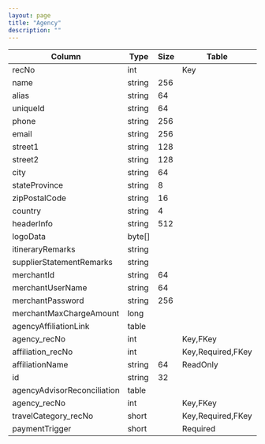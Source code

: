 ```yaml
---
layout: page
title: "Agency"
description: ""
---
```




| Column | Type | Size | Table | Description |
| ------ | ---- | ---- | ----- | ----------- |
| recNo | int |  | Key | agency | 
| name | string | 256 |  | agency | 
| alias | string | 64 |  | agency | 
| uniqueId | string | 64 |  | agency | 
| phone | string | 256 |  | agency | 
| email | string | 256 |  | agency | 
| street1 | string | 128 |  | agency | 
| street2 | string | 128 |  | agency | 
| city | string | 64 |  | agency | 
| stateProvince | string | 8 |  | agency | 
| zipPostalCode | string | 16 |  | agency | 
| country | string | 4 |  | agency | 
| headerInfo | string | 512 |  | agency | 
| logoData | byte[] |  |  | agency | 
| itineraryRemarks | string |  |  | agency | 
| supplierStatementRemarks | string |  |  | agency | 
| merchantId | string | 64 |  | agency | 
| merchantUserName | string | 64 |  | agency | 
| merchantPassword | string | 256 |  | agency | 
| merchantMaxChargeAmount | long |  |  | agency | 
| agencyAffiliationLink  | table |  |  |  | 
| agency_recNo | int |  | Key,FKey | agencyAffiliationLink | 
| affiliation_recNo | int |  | Key,Required,FKey | agencyAffiliationLink | 
| affiliationName | string | 64 | ReadOnly | agencyAffiliationLink | 
| id | string | 32 |  | agencyAffiliationLink | 
| agencyAdvisorReconciliation  | table |  |  |  | 
| agency_recNo | int |  | Key,FKey | agencyAdvisorReconciliation | 
| travelCategory_recNo | short |  | Key,Required,FKey | agencyAdvisorReconciliation | 
| paymentTrigger | short |  | Required | agencyAdvisorReconciliation | 


